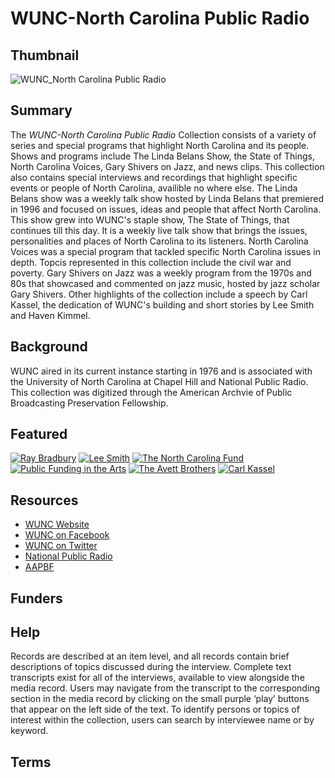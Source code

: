 # WUNC-North Carolina Public Radio 

## Thumbnail

![WUNC_North Carolina Public Radio](https://s3.amazonaws.com/americanarchive.org/special-collections/EyesOnThePrize_Logo.jpg "WUNC-North Carolina Public Radio")

## Summary

The <em> WUNC-North Carolina Public Radio </em> Collection consists of a variety of series and special programs that highlight North Carolina and its people. Shows and programs include The Linda Belans Show, the State of Things, North Carolina Voices, Gary Shivers on Jazz, and news clips. This collection also contains special interviews and recordings that highlight specific events or people of North Carolina, availible no where else. The Linda Belans show was a weekly talk show hosted by Linda Belans that premiered in 1996 and focused on issues, ideas and people that affect North Carolina. This show grew into WUNC's staple show, The State of Things, that continues till this day. It is a weekly live talk show that brings the issues, personalities and places of North Carolina to its listeners. North Carolina Voices was a special program that tackled specific North Carolina issues in depth. Topcis represented in this collection include the civil war and poverty. Gary Shivers on Jazz was a weekly program from the 1970s and 80s that showcased and commented on jazz music, hosted by jazz scholar Gary Shivers. Other highlights of the collection include a speech by Carl Kassel, the dedication of WUNC's building and short stories by Lee Smith and Haven Kimmel.

## Background

WUNC aired in its current instance starting in 1976 and is associated with the University of North Carolina at Chapel Hill and National Public Radio.
This collection was digitized through the American Archvie of Public Broadcasting Preservation Fellowship. 

## Featured

[![Ray Bradbury](https://s3.amazonaws.com/americanarchive.org/special-collections/cpb-aacip/515-fx73t9f485.jpg)](/catalog/cpb-aacip/515-fx73t9f485)
[![Lee Smith](https://s3.amazonaws.com/americanarchive.org/special-collections/cpb-aacip/515-td9n29q721.jpg)](/catalog/cpb-aacip/515-td9n29q721)
[![The North Carolina Fund](https://s3.amazonaws.com/americanarchive.org/special-collections/cpb-aacip/515-833mw29619.jpg)](/catalog/cpb-aacip/515-833mw29619)
[![Public Funding in the Arts](https://s3.amazonaws.com/americanarchive.org/special-collections/cpb-aacip/515-gt5fb4xh4w.jpg)](/catalog/cpb-aacip/515-gt5fb4xh4w)
[![The Avett Brothers](https://s3.amazonaws.com/americanarchive.org/special-collections/cpb-aacip/515-sn00z7208b.jpg)](/catalog/cpb-aacip/515-sn00z7208b)
[![Carl Kassel](https://s3.amazonaws.com/americanarchive.org/special-collections/cpb-aacip/515-862b854b5z.jpg)](/catalog/cpb-aacip/515-862b854b5z)

## Resources

- [WUNC Website](http://wunc.org/)
- [WUNC on Facebook](https://www.facebook.com/915wunc)
- [WUNC on Twitter](https://twitter.com/wunc)
- [National Public Radio](https://www.npr.org/)
- [AAPBF](https://pbpf.americanarchive.org/)

## Funders

## Help

Records are described at an item level, and all records contain brief descriptions of topics discussed during the interview. Complete text transcripts exist for all of the interviews, available to view alongside the media record. Users may navigate from the transcript to the corresponding section in the media record by clicking on the small purple ‘play’ buttons that appear on the left side of the text. To identify persons or topics of interest within the collection, users can search by interviewee name or by keyword.

## Terms

